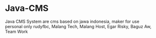 Java-CMS
========

Java CMS System are cms based on jawa indonesia, maker for use personal only
rudyfbc, Malang Tech, Malang Host, Egar Risky, Baguz Aw, Team Work
